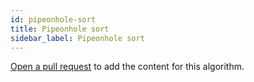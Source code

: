 ```yaml
---
id: pipeonhole-sort
title: Pipeonhole sort
sidebar_label: Pipeonhole sort
---
```


[Open a pull request](https://github.com/AllAlgorithms/algorithms/tree/master/docs/pipeonhole-sort.md) to add the content for this algorithm.